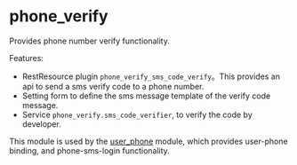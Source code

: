 # phone_verify

Provides phone number verify functionality.

Features:
- RestResource plugin `phone_verify_sms_code_verify`。This provides an api to send a sms verify code to a phone number.
- Setting form to define the sms message template of the verify code message.
- Service `phone_verify.sms_code_verifier`, to verify the code by developer.

This module is used by the [user_phone](https://www.drupal.org/project/user_phone) module, 
which provides user-phone binding, and phone-sms-login functionality.
